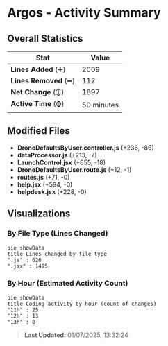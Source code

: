 # Argos - Activity Summary 

## Overall Statistics

| Stat                   | Value                                                             |
| ---------------------- | ----------------------------------------------------------------- |
| **Lines Added** (➕)   | 2009                                          |
| **Lines Removed** (➖) | 112                                        |
| **Net Change** (↕)    | 1897                |
| **Active Time** (⌚)   | 50 minutes |


## Modified Files
- **DroneDefaultsByUser.controller.js** (+236, -86)
- **dataProcessor.js** (+213, -7)
- **LaunchControl.jsx** (+655, -18)
- **DroneDefaultsByUser.route.js** (+12, -1)
- **routes.js** (+71, -0)
- **help.jsx** (+594, -0)
- **helpdesk.jsx** (+228, -0)

## Visualizations

### By File Type (Lines Changed)

```mermaid
pie showData
title Lines changed by file type
".js" : 626
".jsx" : 1495
```

### By Hour (Estimated Activity Count)

```mermaid
pie showData
title Coding activity by hour (count of changes)
"11h" : 25
"12h" : 13
"13h" : 8
```


> **Last Updated:** 01/07/2025, 13:32:24